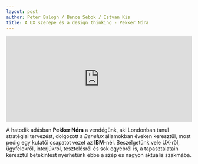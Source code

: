 ```yaml
---
layout: post
author: Peter Balogh / Bence Sebok / Istvan Kis
title: A UX szerepe és a design thinking - Pekker Nóra
---
```

<iframe src="https://open.spotify.com/embed/episode/5zCCMgswxqWuWlKMh0p1or?utm_source=generator" width="100%" height="232" frameBorder="0" allowfullscreen="" allow="autoplay; clipboard-write; encrypted-media; fullscreen; picture-in-picture"></iframe>

A hatodik adásban **Pekker Nóra** a vendégünk, aki Londonban tanul stratégiai tervezést, dolgozott a *Benelux* államokban éveken keresztül, most pedig egy kutatói csapatot vezet az **IBM**-nél. Beszélgetünk vele UX-ről, ügyfelekről, interjúkról, tesztelésről és sok egyébről is, a tapasztalatain keresztül betekintést nyerhetünk ebbe a szép és nagyon aktuális szakmába.
